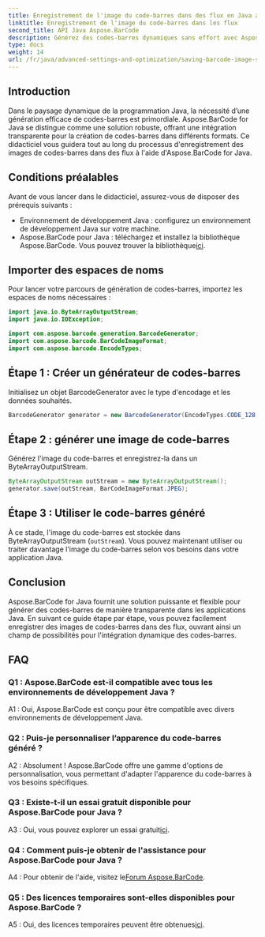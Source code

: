 ```yaml
---
title: Enregistrement de l'image du code-barres dans des flux en Java avec Aspose.BarCode
linktitle: Enregistrement de l'image du code-barres dans les flux
second_title: API Java Aspose.BarCode
description: Générez des codes-barres dynamiques sans effort avec Aspose.BarCode pour Java. Suivez notre guide étape par étape pour enregistrer des images de codes-barres dans des flux.
type: docs
weight: 14
url: /fr/java/advanced-settings-and-optimization/saving-barcode-image-streams/
---
```

## Introduction

Dans le paysage dynamique de la programmation Java, la nécessité d’une génération efficace de codes-barres est primordiale. Aspose.BarCode for Java se distingue comme une solution robuste, offrant une intégration transparente pour la création de codes-barres dans différents formats. Ce didacticiel vous guidera tout au long du processus d'enregistrement des images de codes-barres dans des flux à l'aide d'Aspose.BarCode for Java.

## Conditions préalables

Avant de vous lancer dans le didacticiel, assurez-vous de disposer des prérequis suivants :

- Environnement de développement Java : configurez un environnement de développement Java sur votre machine.
- Aspose.BarCode pour Java : téléchargez et installez la bibliothèque Aspose.BarCode. Vous pouvez trouver la bibliothèque[ici](https://releases.aspose.com/barcode/java/).

## Importer des espaces de noms

Pour lancer votre parcours de génération de codes-barres, importez les espaces de noms nécessaires :

```java
import java.io.ByteArrayOutputStream;
import java.io.IOException;

import com.aspose.barcode.generation.BarcodeGenerator;
import com.aspose.barcode.BarCodeImageFormat;
import com.aspose.barcode.EncodeTypes;
```

## Étape 1 : Créer un générateur de codes-barres

Initialisez un objet BarcodeGenerator avec le type d'encodage et les données souhaités.

```java
BarcodeGenerator generator = new BarcodeGenerator(EncodeTypes.CODE_128, "123456");
```

## Étape 2 : générer une image de code-barres

Générez l'image du code-barres et enregistrez-la dans un ByteArrayOutputStream.

```java
ByteArrayOutputStream outStream = new ByteArrayOutputStream();
generator.save(outStream, BarCodeImageFormat.JPEG);
```

## Étape 3 : Utiliser le code-barres généré

À ce stade, l'image du code-barres est stockée dans ByteArrayOutputStream (`outStream`). Vous pouvez maintenant utiliser ou traiter davantage l'image du code-barres selon vos besoins dans votre application Java.

## Conclusion

Aspose.BarCode for Java fournit une solution puissante et flexible pour générer des codes-barres de manière transparente dans les applications Java. En suivant ce guide étape par étape, vous pouvez facilement enregistrer des images de codes-barres dans des flux, ouvrant ainsi un champ de possibilités pour l'intégration dynamique des codes-barres.

## FAQ

### Q1 : Aspose.BarCode est-il compatible avec tous les environnements de développement Java ?

A1 : Oui, Aspose.BarCode est conçu pour être compatible avec divers environnements de développement Java.

### Q2 : Puis-je personnaliser l’apparence du code-barres généré ?

A2 : Absolument ! Aspose.BarCode offre une gamme d'options de personnalisation, vous permettant d'adapter l'apparence du code-barres à vos besoins spécifiques.

### Q3 : Existe-t-il un essai gratuit disponible pour Aspose.BarCode pour Java ?

 A3 : Oui, vous pouvez explorer un essai gratuit[ici](https://releases.aspose.com/).

### Q4 : Comment puis-je obtenir de l'assistance pour Aspose.BarCode pour Java ?

 A4 : Pour obtenir de l'aide, visitez le[Forum Aspose.BarCode](https://forum.aspose.com/c/barcode/13).

### Q5 : Des licences temporaires sont-elles disponibles pour Aspose.BarCode ?

 A5 : Oui, des licences temporaires peuvent être obtenues[ici](https://purchase.aspose.com/temporary-license/).